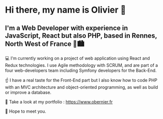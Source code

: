 # Hi there, my name is Olivier 👋
## I'm a Web Developer with experience in JavaScript, React but also PHP, based in Rennes, North West of France 🌊🏙️

💻 I’m currently working on a project of web application using React and Redux technologies. I use Agile methodology with SCRUM, and are part of a four web-developers team including Symfony developers for the Back-End.

☝️ I have a real taste for the Front-End part but I also know how to code PHP with an MVC architecture and object-oriented programming, as well as build or improve a database.

👀 Take a look at my portfolio : https://www.obernier.fr

👋 Hope to meet you.

<!--
**oliv-bernier/oliv-bernier** is a ✨ _special_ ✨ repository because its `README.md` (this file) appears on your GitHub profile.

Here are some ideas to get you started:

- 🔭 I’m currently working on ...
- 🌱 I’m currently learning ...
- 👯 I’m looking to collaborate on ...
- 🤔 I’m looking for help with ...
- 💬 Ask me about ...
- 📫 How to reach me: ...
- 😄 Pronouns: ...
- ⚡ Fun fact: ...
-->
